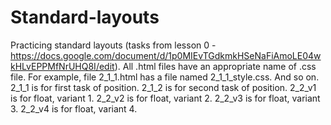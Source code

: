 # Standard-layouts
Practicing standard layouts (tasks from lesson 0 - https://docs.google.com/document/d/1p0MIEvTGdkmkHSeNaFiAmoLE04wkHLvEPPMfNrUHQ8I/edit).
All .html files have an appropriate name of .css file. For example, file 2_1_1.html has a file named 2_1_1_style.css. And so on.
2_1_1 is for first task of position.
2_1_2 is for second task of position.
2_2_v1 is for float, variant 1.
2_2_v2 is for float, variant 2.
2_2_v3 is for float, variant 3.
2_2_v4 is for float, variant 4.
